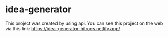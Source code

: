 # idea-generator

This project was created by using api.
You can see this project on the web via this link: https://idea-generator-hitrocs.netlify.app/
